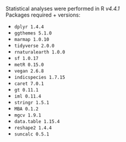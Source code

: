 Statistical analyses were performed in R *v4.4.1*  
Packages required + versions: 
* `dplyr 1.4.4`
* `ggthemes 5.1.0`
* `marmap 1.0.10`
* `tidyverse 2.0.0`
* `rnaturalearth 1.0.0`
* `sf 1.0.17`
* `metR 0.15.0` 
* `vegan 2.6.8`
* `indicspecies 1.7.15`
* `caret 7.0.1`
* `gt 0.11.1`
* `iml 0.11.4`
* `stringr 1.5.1`
* `MBA 0.1.2`
* `mgcv 1.9.1`
* `data.table 1.15.4`
* `reshape2 1.4.4`
* `suncalc 0.5.1`

